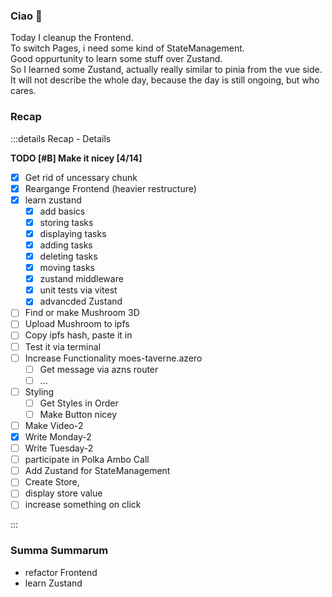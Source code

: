 ### Ciao 🍝  

Today I cleanup the Frontend.    
To switch Pages, i need some kind of StateManagement.    
Good oppurtunity to learn some stuff over Zustand.   
So I learned some Zustand, actually really similar to pinia from the vue side.  
It will not describe the whole day, because the day is still ongoing, but who cares.  

### Recap

:::details Recap - Details

**TODO [#B] Make it nicey [4/14]**
- [X] Get rid of uncessary chunk
- [X] Reargange Frontend (heavier restructure)
- [X] learn zustand
  - [X] add basics
  - [X] storing tasks
  - [X] displaying tasks
  - [X] adding tasks
  - [X] deleting tasks
  - [X] moving tasks
  - [X] zustand middleware
  - [X] unit tests via vitest
  - [X] advancded Zustand
- [ ] Find or make Mushroom 3D
- [ ] Upload Mushroom to ipfs
- [ ] Copy ipfs hash, paste it in
- [ ] Test it via terminal
- [ ] Increase Functionality moes-taverne.azero
  - [ ] Get message via azns router
  - [ ] ...
- [ ] Styling
  - [ ] Get Styles in Order
  - [ ] Make Button nicey
- [ ] Make Video-2
- [X] Write Monday-2
- [ ] Write Tuesday-2
- [ ] participate in Polka Ambo Call
- [ ] Add Zustand for StateManagement
- [ ] Create Store,
- [ ] display store value
- [ ] increase something on click

:::

### Summa Summarum

- refactor Frontend 
- learn Zustand
